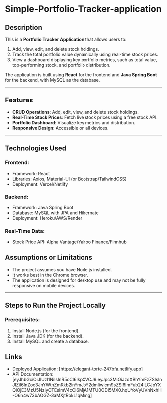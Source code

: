# Simple-Portfolio-Tracker-application

## Description
This is a **Portfolio Tracker Application** that allows users to:
1. Add, view, edit, and delete stock holdings.
2. Track the total portfolio value dynamically using real-time stock prices.
3. View a dashboard displaying key portfolio metrics, such as total value, top-performing stock, and portfolio distribution.

The application is built using **React** for the frontend and **Java Spring Boot** for the backend, with MySQL as the database.

---

## Features
- **CRUD Operations**: Add, edit, view, and delete stock holdings.
- **Real-Time Stock Prices**: Fetch live stock prices using a free stock API.
- **Portfolio Dashboard**: Visualize key metrics and distribution.
- **Responsive Design**: Accessible on all devices.

---

## Technologies Used
### Frontend:
- Framework: React
- Libraries: Axios, Material-UI (or Bootstrap/TailwindCSS)
- Deployment: Vercel/Netlify

### Backend:
- Framework: Java Spring Boot
- Database: MySQL with JPA and Hibernate
- Deployment: Heroku/AWS/Render

### Real-Time Data:
- Stock Price API: Alpha Vantage/Yahoo Finance/Finnhub

## Assumptions or Limitations
- The project assumes you have Node.js installed.
- It works best in the Chrome browser.
- The application is designed for desktop use and may not be fully responsive on mobile devices.

---

## Steps to Run the Project Locally

### Prerequisites:
1. Install Node.js (for the frontend).
2. Install Java JDK (for the backend).
3. Install MySQL and create a database.

## Links
- Deployed Application: [https://elegant-torte-247bfa.netlify.app]
-  API Documentation: [eyJhbGciOiJIUzI1NiIsInR5cCI6IkpXVCJ9.eyJpc3MiOiJzdXBhYmFzZSIsInJlZiI6InZoc3JnYWthZmRkb2lnYmJpY2dmIiwicm9sZSI6ImFub24iLCJpYXQiOjE3MzU5NzIyOTEsImV4cCI6MjA1MTU0ODI5MX0.hqUYoVyUVnNxhH-O6n4w73bAOGZ-3aMXjtRokL1qMmg]
  
